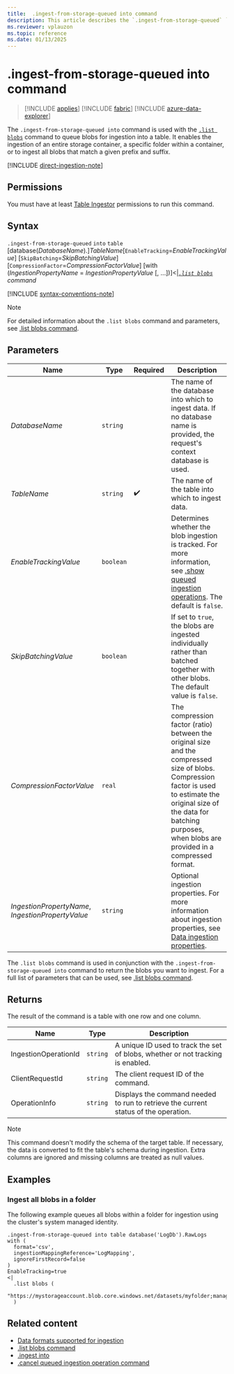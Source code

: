 ```yaml
---
title:  .ingest-from-storage-queued into command
description: This article describes the `.ingest-from-storage-queued` `into` command used to ingest a storage folder in Azure Data Explorer.
ms.reviewer: vplauzon
ms.topic: reference
ms.date: 01/13/2025
---
```

# .ingest-from-storage-queued into command

> [!INCLUDE [applies](../../includes/applies-to-version/applies.md)] [!INCLUDE [fabric](../../includes/applies-to-version/fabric.md)] [!INCLUDE [azure-data-explorer](../../includes/applies-to-version/azure-data-explorer.md)]

The `.ingest-from-storage-queued into` command is used with the [`.list blobs`](list-blobs.md) command to queue blobs for ingestion into a table. It enables the ingestion of an entire storage container, a specific folder within a container, or to ingest all blobs that match a given prefix and suffix.

[!INCLUDE [direct-ingestion-note](../../includes/direct-ingestion-note.md)]

## Permissions

You must have at least [Table Ingestor](../../access-control/role-based-access-control.md) permissions to run this command.

## Syntax

`.ingest-from-storage-queued` `into` `table` [database(*DatabaseName*).]*TableName*[`EnableTracking`=*EnableTrackingValue*] [`SkipBatching`=*SkipBatchingValue*] [`CompressionFactor`=*CompressionFactorValue*] [with (*IngestionPropertyName* = *IngestionPropertyValue* [, ...])]<|*[`.list blobs`](list-blobs.md) command*

[!INCLUDE [syntax-conventions-note](../../includes/syntax-conventions-note.md)]

> [!NOTE]
> For detailed information about the `.list blobs` command and parameters, see [.list blobs command](list-blobs.md).

## Parameters

|Name|Type|Required|Description|
|--|--|--|--|
|*DatabaseName*| `string` | |The name of the database into which to ingest data. If no database name is provided, the request's context database is used.|
|*TableName*| `string` | :heavy_check_mark:|The name of the table into which to ingest data.|
|*EnableTrackingValue*| `boolean` | | Determines whether the blob ingestion is tracked. For more information, see [.show queued ingestion operations](show-queued-ingestion-operations.md). The default is `false`.|
|*SkipBatchingValue*| `boolean` | | If set to  `true`, the blobs are ingested individually rather than batched together with other blobs. The default value is `false`.|
|*CompressionFactorValue*| `real` | |The compression factor (ratio) between the original size and the compressed size of blobs.  Compression factor is used to estimate the original size of the data for batching purposes, when blobs are provided in a compressed format.|
|*IngestionPropertyName*, *IngestionPropertyValue* | `string` | |Optional ingestion properties. For more information about ingestion properties, see [Data ingestion properties](../../ingestion-properties.md).|

The `.list blobs` command is used in conjunction with the `.ingest-from-storage-queued into` command to return the blobs you want to ingest. For a full list of parameters that can be used, see [.list blobs command](list-blobs.md).

## Returns

The result of the command is a table with one row and one column.

| Name | Type | Description |
|--|--|--|
| IngestionOperationId | `string` | A unique ID used to track the set of blobs, whether or not tracking is enabled. |
| ClientRequestId | `string` | The client request ID of the command. |
| OperationInfo | `string` | Displays the command needed to run to retrieve the current status of the operation. |

<!--is this IngestionOperationId or OperationId like in ingest from storage? |OperationId|`guid`    |A unique ID representing the operation. Can be used with the `.show operation` command.| Are there now more returns?-->

>[!NOTE]
> This command doesn't modify the schema of the target table. If necessary, the data is converted to fit the table's schema during ingestion. Extra columns are ignored and missing columns are treated as null values.

## Examples

### Ingest all blobs in a folder

The following example queues all blobs within a folder for ingestion using the cluster's system managed identity.

```kusto
.ingest-from-storage-queued into table database('LogDb').RawLogs
with (
  format='csv',
  ingestionMappingReference='LogMapping',
  ignoreFirstRecord=false  
)
EnableTracking=true
<|
  .list blobs (
      "https://mystorageaccount.blob.core.windows.net/datasets/myfolder;managed_identity=system"
  )
```

## Related content

* [Data formats supported for ingestion](../../ingestion-supported-formats.md)
* [.list blobs command](list-blobs.md)
* [.ingest into](ingest-into-command.md)
* [.cancel queued ingestion operation command](cancel-queued-ingestion-operation-command.md)
